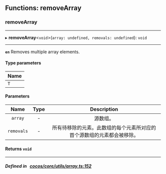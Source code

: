 ## Functions: removeArray

### removeArray


___
▸ **removeArray**<`void`\>(`array: undefined, removals: undefined`): `void`
___


**`en`** 
Removes multiple array elements.


#### Type parameters

| Name |
| :------ |
| `T` |

#### Parameters

| Name | Type | Description |
| :------: | :------: | :------: |
| `array` | - | 源数组。  |
| `removals` | - | 所有待移除的元素。此数组的每个元素所对应的首个源数组的元素都会被移除。  |

#### Returns `void` 
___


##### Defined in &nbsp;   [cocos/core/utils/array.ts:152](https://github.com/cocos-creator/engine/blob/c7bf6b8a9/cocos/core/utils/array.ts#L152)&nbsp;
